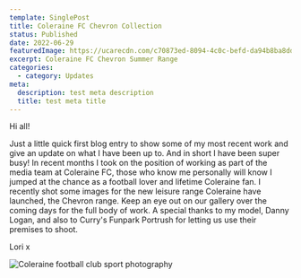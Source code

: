 ```yaml
---
template: SinglePost
title: Coleraine FC Chevron Collection
status: Published
date: 2022-06-29
featuredImage: https://ucarecdn.com/c70873ed-8094-4c0c-befd-da94b8ba8dd0/
excerpt: Coleraine FC Chevron Summer Range
categories:
  - category: Updates
meta:
  description: test meta description
  title: test meta title
---
```

Hi all!

Just a little quick first blog entry to show some of my most recent work and give an update on what I have been up to. And in short I have been super busy! In recent months I took on the position of working as part of the media team at Coleraine FC, those who know me personally will know I jumped at the chance as a football lover and lifetime Coleraine fan. I recently shot some images for the new leisure range Coleraine have launched, the Chevron range. Keep an eye out on our gallery over the coming days for the full body of work. A special thanks to my model, Danny Logan, and also to Curry's Funpark Portrush for letting us use their premises to shoot. 



Lori x

![Coleraine football club sport photography ](https://ucarecdn.com/bc6370e7-f269-42d7-98e9-4bb327b1047f/ "Coleraine Football Club Chevron Summer Range")